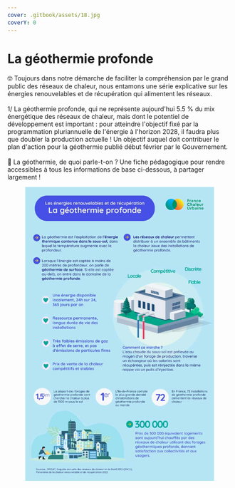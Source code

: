 ```yaml
---
cover: .gitbook/assets/18.jpg
coverY: 0
---
```


# La géothermie profonde

🤓 Toujours dans notre démarche de faciliter la compréhension par le grand public des réseaux de chaleur, nous entamons une série explicative sur les énergies renouvelables et de récupération qui alimentent les réseaux.\
\
1/ La géothermie profonde, qui ne représente aujourd'hui 5.5 % du mix énergétique des réseaux de chaleur, mais dont le potentiel de développement est important : pour atteindre l'objectif fixé par la programmation pluriannuelle de l'énergie à l'horizon 2028, il faudra plus que doubler la production actuelle ! Un objectif auquel doit contribuer le plan d'action pour la géothermie publié début février par le Gouvernement.\
\
🔎 La géothermie, de quoi parle-t-on ? Une fiche pédagogique pour rendre accessibles à tous les informations de base ci-dessous, à partager largement !

<figure><img src=".gitbook/assets/geothermie.jpg" alt=""><figcaption></figcaption></figure>
